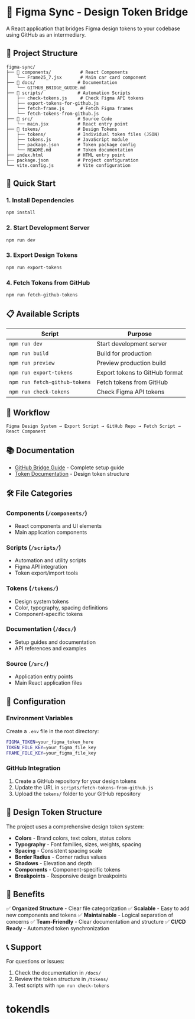 # 🎨 Figma Sync - Design Token Bridge

A React application that bridges Figma design tokens to your codebase using GitHub as an intermediary.

## 📁 Project Structure

```
figma-sync/
├── 📁 components/           # React Components
│   └── Frame25_7.jsx       # Main car card component
├── 📁 docs/                # Documentation
│   └── GITHUB_BRIDGE_GUIDE.md
├── 📁 scripts/             # Automation Scripts
│   ├── check-tokens.js     # Check Figma API tokens
│   ├── export-tokens-for-github.js
│   ├── fetch-frame.js      # Fetch Figma frames
│   └── fetch-tokens-from-github.js
├── 📁 src/                 # Source Code
│   └── main.jsx           # React entry point
├── 📁 tokens/              # Design Tokens
│   ├── tokens/            # Individual token files (JSON)
│   ├── tokens.js          # JavaScript module
│   ├── package.json       # Token package config
│   └── README.md          # Token documentation
├── index.html             # HTML entry point
├── package.json           # Project configuration
└── vite.config.js         # Vite configuration
```

## 🚀 Quick Start

### 1. Install Dependencies
```bash
npm install
```

### 2. Start Development Server
```bash
npm run dev
```

### 3. Export Design Tokens
```bash
npm run export-tokens
```

### 4. Fetch Tokens from GitHub
```bash
npm run fetch-github-tokens
```

## 📋 Available Scripts

| Script | Purpose |
|--------|---------|
| `npm run dev` | Start development server |
| `npm run build` | Build for production |
| `npm run preview` | Preview production build |
| `npm run export-tokens` | Export tokens to GitHub format |
| `npm run fetch-github-tokens` | Fetch tokens from GitHub |
| `npm run check-tokens` | Check Figma API tokens |

## 🎯 Workflow

```
Figma Design System → Export Script → GitHub Repo → Fetch Script → React Component
```

## 📚 Documentation

- [GitHub Bridge Guide](docs/GITHUB_BRIDGE_GUIDE.md) - Complete setup guide
- [Token Documentation](tokens/README.md) - Design token structure

## 🛠️ File Categories

### **Components** (`/components/`)
- React components and UI elements
- Main application components

### **Scripts** (`/scripts/`)
- Automation and utility scripts
- Figma API integration
- Token export/import tools

### **Tokens** (`/tokens/`)
- Design system tokens
- Color, typography, spacing definitions
- Component-specific tokens

### **Documentation** (`/docs/`)
- Setup guides and documentation
- API references and examples

### **Source** (`/src/`)
- Application entry points
- Main React application files

## 🔧 Configuration

### Environment Variables
Create a `.env` file in the root directory:
```bash
FIGMA_TOKEN=your_figma_token_here
TOKEN_FILE_KEY=your_figma_file_key
FRAME_FILE_KEY=your_figma_file_key
```

### GitHub Integration
1. Create a GitHub repository for your design tokens
2. Update the URL in `scripts/fetch-tokens-from-github.js`
3. Upload the `tokens/` folder to your GitHub repository

## 🎨 Design Token Structure

The project uses a comprehensive design token system:

- **Colors** - Brand colors, text colors, status colors
- **Typography** - Font families, sizes, weights, spacing
- **Spacing** - Consistent spacing scale
- **Border Radius** - Corner radius values
- **Shadows** - Elevation and depth
- **Components** - Component-specific tokens
- **Breakpoints** - Responsive design breakpoints

## 🚀 Benefits

✅ **Organized Structure** - Clear file categorization
✅ **Scalable** - Easy to add new components and tokens
✅ **Maintainable** - Logical separation of concerns
✅ **Team-Friendly** - Clear documentation and structure
✅ **CI/CD Ready** - Automated token synchronization

## 📞 Support

For questions or issues:
1. Check the documentation in `/docs/`
2. Review the token structure in `/tokens/`
3. Test scripts with `npm run check-tokens`
# tokendls
